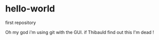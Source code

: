 # hello-world
first repository

Oh my god i'm using git with the GUI. if Thibauld find out this I'm dead !
